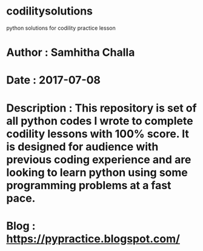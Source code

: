 # codilitysolutions
python solutions for codility practice lesson
# Author      : Samhitha Challa
# Date        : 2017-07-08
# Description : This repository is set of all python codes I wrote to complete codility lessons with 100% score. It is designed for audience with previous coding experience and are looking to learn python using some programming problems at a fast pace.
# Blog        : https://pypractice.blogspot.com/
